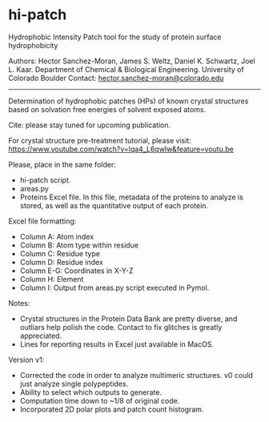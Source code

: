# hi-patch
Hydrophobic Intensity Patch tool for the study of protein surface hydrophobicity

Authors: Hector Sanchez-Moran, James S. Weltz, Daniel K. Schwartz, Joel L. Kaar.
Department of Chemical & Biological Engineering.
University of Colorado Boulder
Contact: hector.sanchez-moran@colorado.edu

-------------------------------------------------------------------------------

Determination of hydrophobic patches (HPs) of known crystal structures 
based on solvation free energies of solvent exposed atoms.
 
Cite: please stay tuned for upcoming publication.

For crystal structure pre-treatment tutorial, please visit: 
https://www.youtube.com/watch?v=lqa4_L6qwIw&feature=youtu.be

Please, place in the same folder:
- hi-patch script.
- areas.py
- Proteins Excel file. In this file, metadata of the proteins to analyze is
stored, as well as the quantitative output of each protein.

Excel file formatting:
- Column A: Atom index
- Column B: Atom type within residue
- Column C: Residue type
- Column D: Residue index
- Column E-G: Coordinates in X-Y-Z
- Column H: Element
- Column I: Output from areas.py script executed in Pymol.

Notes: 
- Crystal structures in the Protein Data Bank are pretty diverse, and outliars help polish the code. Contact to fix glitches is greatly appreciated.
- Lines for reporting results in Excel just available in MacOS.

Version v1:
- Corrected the code in order to analyze multimeric structures. v0 could just analyze single polypeptides.
- Ability to select which outputs to generate.
- Computation time down to ~1/8 of original code. 
- Incorporated 2D polar plots and patch count histogram.
